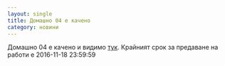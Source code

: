 ```yaml
---
layout: single
title: Домашно 04 е качено 
category: новини
---
```


Домашно 04 е качено и видимо [тук](https://github.com/elsys/c-programming-homework/blob/master/A/04/README.md). Крайният срок за предаване на работи е 2016-11-18 23:59:59
